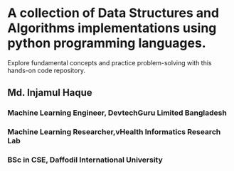 
# A collection of Data Structures and Algorithms implementations using python programming languages. 
Explore fundamental concepts and practice problem-solving with this hands-on code repository.



## Md. Injamul Haque
### Machine Learning Engineer, DevtechGuru Limited Bangladesh
### Machine Learning Researcher,vHealth Informatics Research Lab
### BSc in CSE, Daffodil International University